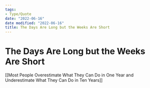 ```yaml
---
tags:
- Type/Quote
date: "2022-06-16"
date modified: "2022-06-16"
title: The Days Are Long but the Weeks Are Short
---
```


# The Days Are Long but the Weeks Are Short
[[Most People Overestimate What They Can Do in One Year and Underestimate What They Can Do in Ten Years]]
